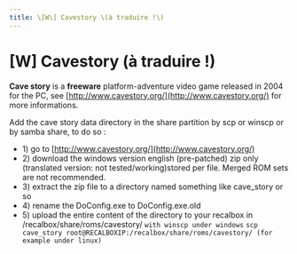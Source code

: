 ```yaml
---
title: \[W\] Cavestory \(à traduire !\)
---
```


# \[W\] Cavestory \(à traduire !\)



**Cave story** is a **freeware** platform-adventure video game released in 2004 for the PC, see [http://www.cavestory.org/](http://www.cavestory.org/) for more informations.



Add the cave story data directory in the share partition by scp or winscp or by samba share, to do so :

* 1\) go to [http://www.cavestory.org/](http://www.cavestory.org/)
* 2\) download the windows version english \(pre-patched\) zip only \(translated version: not tested/working\)stored per file. Merged ROM sets are not recommended.
* 3\) extract the zip file to a directory named something like cave\_story or so
* 4\) rename the DoConfig.exe to DoConfig.exe.old
* 5\) upload the entire content of the directory to your recalbox in /recalbox/share/roms/cavestory/ `with winscp under windows` `scp cave_story root@RECALBOXIP:/recalbox/share/roms/cavestory/ (for example under linux)`

